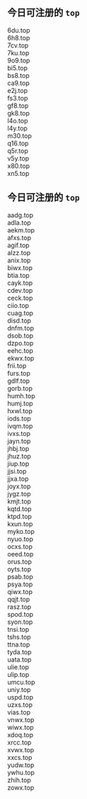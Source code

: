 
## 今日可注册的 `top`
>
6du.top   
6h8.top   
7cv.top   
7ku.top   
9o9.top   
bi5.top   
bs8.top   
ca9.top   
e2j.top   
fs3.top   
gf8.top   
gk8.top   
l4o.top   
l4y.top   
m30.top   
q16.top   
q5r.top   
v5y.top   
x80.top   
xn5.top   


## 今日可注册的 `top`
>
aadg.top   
adla.top   
aekm.top   
afxs.top   
agif.top   
alzz.top   
anix.top   
biwx.top   
btia.top   
cayk.top   
cdev.top   
ceck.top   
ciio.top   
cuag.top   
disd.top   
dnfm.top   
dsob.top   
dzpo.top   
eehc.top   
ekwx.top   
frii.top   
furs.top   
gdlf.top   
gorb.top   
humh.top   
humj.top   
hxwl.top   
iods.top   
ivqm.top   
ivxs.top   
jayn.top   
jhbj.top   
jhuz.top   
jiup.top   
jjsi.top   
jjxa.top   
joyx.top   
jygz.top   
kmjt.top   
kqtd.top   
ktpd.top   
kxun.top   
myko.top   
nyuo.top   
ocxs.top   
oeed.top   
orus.top   
oyts.top   
psab.top   
psya.top   
qiwx.top   
qqjt.top   
rasz.top   
spod.top   
syon.top   
tnsi.top   
tshs.top   
ttna.top   
tyda.top   
uata.top   
ulie.top   
ulip.top   
umcu.top   
uniy.top   
uspd.top   
uzxs.top   
vias.top   
vnwx.top   
wiwx.top   
xdoq.top   
xrcc.top   
xvwx.top   
xxcs.top   
yudw.top   
ywhu.top   
zhih.top   
zowx.top   

